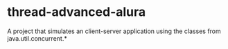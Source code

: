 # thread-advanced-alura
A project that simulates an client-server application using the classes from java.util.concurrent.*
